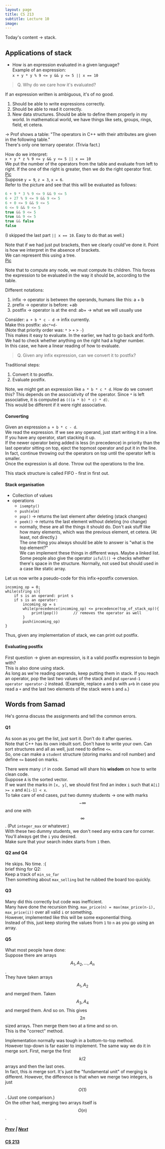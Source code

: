 ```yaml
---
layout: page
title: CS 213
subtitle: Lecture 10
image:
---
```

Today's content → stack.  
## Applications of stack
* How is an expression evaluated in a given language?  
Example of an expression:  
`x + y * y % 9 <= y && y <= 5 || x == 10`  

> Q. Why do we care how it's evaluated?

If an expression written is ambiguous, it's of no good.  
1. Should be able to write expressions correctly.
2. Should be able to read it correctly.
3. New data structures. Should be able to define them properly in my world. In mathematical world, we have things like sets, groups, rings, field, et cetera.

→ Prof shows a table: "The operators in C++ with their attributes are given in the following table."  
There's only one ternary operator. (Trivia fact.)  

How do we interpret:  
`x + y * z % 9 <= y && y <= 5 || x == 10`  
We put the number of the operators from the table and evaluate from left to right. If the one of the right is greater, then we do the right operator first.  
[Pic](/notes/cs-213/exp-eval.png)  
Suppose `y = 9`, `z = 3`, `x = 6`.  
Refer to the picture and see that this will be evaluated as follows:  
```C++
6 + 9 * 3 % 9 <= 9 && 9 <= 5 
6 + 27 % 9 <= 9 && 9 <= 5  
6 + 0 <= 9 && 9 <= 5  
6 <= 9 && 9 <= 5  
true && 9 <= 5  
true && 9 <= 5  
true && false  
false
```
(I skipped the last part `|| x == 10`. Easy to do that as well.)  

Note that if we had just put brackets, then we clearly could've done it. Point is how we interpret in the absence of brackets.  
We can represent this using a tree.  
[Pic](/notes/cs-213/exp-tree.png)

Note that to compute any node, we must compute its children. This forces the expression to be evaluated in the way it should be, according to the table.  
  
Different notations:  
1. infix → operator is between the operands, humans like this: a + b
2. prefix → operator is before: +ab
3. postfix → operator is at the end: ab+ → what we will usually use

Consider: `a + b * c - d` → infix currently.  
Make this postfix: `abc*+d-`  
(Note that priority order was: `*` > `+` > `-`)  
This makes it easy to evaluate. In the earlier, we had to go back and forth. We had to check whether anything on the right had a higher number.  
In this case, we have a linear reading of how to evaluate.  

> Q. Given any infix expression, can we convert it to postfix?

Traditional steps:  
1. Convert it to postfix.
2. Evaluate postfix.

Note, we might get an expression like `a * b * c * d`. How do we convert this? This depends on the associativity of the operator. Since `*` is left associative, it is computed as `(((a * b) * c) * d)`.  
This would be different if it were right associative.  

#### Converting
Given an expression `a + b * c - d`.  
We read the expression. If we see any operand, just start writing it in a line.  
If you have any operator, start stacking it up.  
If the newer operator being added is less (in precedence) in priority than the last operator sitting on top, eject the topmost operator and put it in the line. In fact, continue throwing out the operators on top until the operator left is smaller.  
Once the expression is all done. Throw out the operations to the line.  

This stack structure is called FIFO - first in first out.  
#### Stack organisation
* Collection of values
* operations
    - `isempty()`
    - `push(elm)`
    - `pop()` → returns the last element after deleting (stack changes)
    - `peek()` → returns the last element without deleting (no change)
    - normally, these are all the things it should do. Don't ask stuff like how many elements, which was the previous element, et cetera. (At least, not directly.)  
The one thing you always should be able to answer is "what is the top element?"  
We can implement these things in different ways. Maybe a linked list.  
Some people also give the operator `isfull()` → checks whether there's space in the structure. Normally, not used but should used in a case like static array.  

Let us now write a pseudo-code for this infix→postfix conversion.

```C+
incoming_op = 0;  
while(string s){
    if s is an operand: print s
    if s is an operator:
        incoming_op = s
        while(precedence(incoming_op) <= precedence(top_of_stack_op)){
            print(pop())       // removes the operator as well
        }
        push(incoming_op)
}
```

Thus, given any implementation of stack, we can print out postfix.

#### Evaluating postfix
First question → given an expression, is it a valid postfix expression to begin with?  
This is also done using stack.  
As long as we're reading operands, keep putting them in stack. If you reach an operator, pop the last two values of the stack and put `operand-1 operator operator-2` instead. (Example, replace `a` and `b` with `a+b` in case you read a `+` and the last two elements of the stack were `b` and `a`.)  

## Words from Samad
He's gonna discuss the assignments and tell the common errors.  
#### Q1
As soon as you get the list, just sort it. Don't do it after queries.  
Note that C++ has its own inbuilt sort. Don't have to write your own. Can sort structures and all as well, just need to define `<=`.  
So, one can make a `student` structure (storing marks and roll number) and define `<=` based on marks.  

There were many `if` in code. Samad will share his __wisdom__ on how to write clean code.  
Suppose `A` is the sorted vector.  
If we want the marks in `[x, y]`, we should first find an index `i` such that `A[i] >= x` and `A[i-1] < x`.  
To take care of end cases, put two dummy students → one with marks $$-\infty$$ and one with $$\infty$$. (Put `integer_max` or whatever.)  
With these two dummy students, we don't need any extra care for corner. You'll always get the `i` you desired.  
Make sure that your search index starts from `1` then.

#### Q2 and Q4
He skips. No time. :(  
brief thing for Q2:  
Keep a track of `min_so_far`  
Then something about `max_selling` but he rubbed the board too quickly.

#### Q3
Many did this correctly but code was inefficient.  
Many have done the recursion thing. `max_price(n) = max(max_price(n-i), max_price(i))` over all valid `i` or something.  
However, implemented like this will be some exponential thing.  
Instead of this, just keep storing the values from `1` to `n` as you go using an array.

#### Q5
What most people have done:  
Suppose there are arrays $$A_1, A_2, \ldots, A_n$$.  
They have taken arrays $$A_1, A_2$$ and merged them. Taken $$A_3, A_4$$ and merged them. And so on. This gives $$2n$$ sized arrays. Then merge them two at a time and so on.  
This is the "correct" method.  

Implementation normally was tough in a bottom-to-top method.  
However top-down is far easier to implement. The same way we do it in merge sort. First, merge the first $$k/2$$ arrays and then the last ones.  
In fact, this _is_ merge sort. It's just the "fundamental unit" of merging is different. However, the difference is that when we merge two integers, is just $$O(1)$$. (Just one comparison.)  
On the other had, merging two arrays itself is $$O(n)$$.  


##### [Prev](/notes/cs-213/lec09) | [Next](/notes/cs-213/lec11)
#### [CS 213](/notes/cs-213)